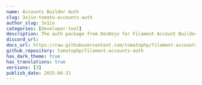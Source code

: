 ```yaml
---
name: Accounts Builder Auth
slug: 3x1io-tomato-accounts-auth
author_slug: 3x1io
categories: [developer-tool]
description: The auth package from DevDojo for Filament Account Builder.
discord_url: 
docs_url: https://raw.githubusercontent.com/tomatophp/filament-accounts-auth/master/README.md
github_repository: tomatophp/filament-accounts-auth
has_dark_theme: true
has_translations: true
versions: [3]
publish_date: 2025-04-31
---
```

